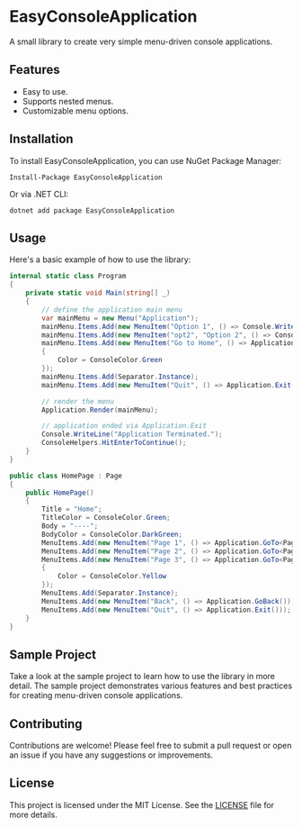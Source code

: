 # EasyConsoleApplication

A small library to create very simple menu-driven console applications.

## Features

- Easy to use.
- Supports nested menus.
- Customizable menu options.

## Installation

To install EasyConsoleApplication, you can use NuGet Package Manager:

`Install-Package EasyConsoleApplication`


Or via .NET CLI:

`dotnet add package EasyConsoleApplication`


## Usage

Here's a basic example of how to use the library:

```csharp
internal static class Program
{
	private static void Main(string[] _)
	{
		// define the application main menu
		var mainMenu = new Menu("Application");
		mainMenu.Items.Add(new MenuItem("Option 1", () => Console.WriteLine("Action 1")));
		mainMenu.Items.Add(new MenuItem("opt2", "Option 2", () => Console.WriteLine("Action 2")));
		mainMenu.Items.Add(new MenuItem("Go to Home", () => Application.GoTo<HomePage>())
		{
			Color = ConsoleColor.Green
		});
		mainMenu.Items.Add(Separator.Instance);
		mainMenu.Items.Add(new MenuItem("Quit", () => Application.Exit()));

		// render the menu
		Application.Render(mainMenu);

		// application ended via Application.Exit
		Console.WriteLine("Application Terminated.");
		ConsoleHelpers.HitEnterToContinue();
	}
}

public class HomePage : Page
{
	public HomePage()
	{
		Title = "Home";
		TitleColor = ConsoleColor.Green;
		Body = "----";
		BodyColor = ConsoleColor.DarkGreen;
		MenuItems.Add(new MenuItem("Page 1", () => Application.GoTo<Page1>()));
		MenuItems.Add(new MenuItem("Page 2", () => Application.GoTo<Page2>()));
		MenuItems.Add(new MenuItem("Page 3", () => Application.GoTo<Page3>("With Dependency"))
		{
			Color = ConsoleColor.Yellow
		});
		MenuItems.Add(Separator.Instance);
		MenuItems.Add(new MenuItem("Back", () => Application.GoBack()));
		MenuItems.Add(new MenuItem("Quit", () => Application.Exit()));
	}
}
```


## Sample Project

Take a look at the sample project to learn how to use the library in more detail. The sample project demonstrates various features and best practices for creating menu-driven console applications.

## Contributing

Contributions are welcome! Please feel free to submit a pull request or open an issue if you have any suggestions or improvements.

## License

This project is licensed under the MIT License. See the [LICENSE](LICENSE) file for more details.

